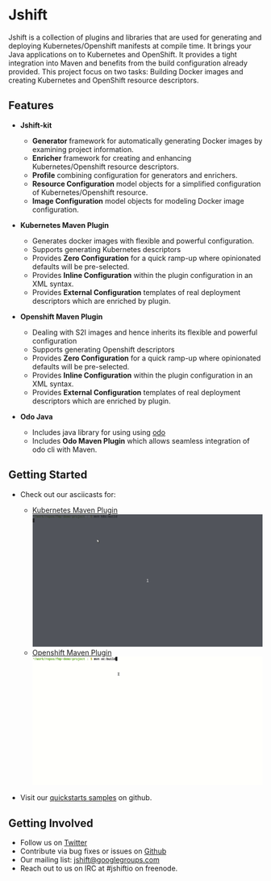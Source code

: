 # Jshift

Jshift is a collection of plugins and libraries that are used for generating and deploying Kubernetes/Openshift manifests at compile
time. It brings your Java applications on to Kubernetes and OpenShift. It provides a tight integration into Maven and benefits from 
the build configuration already provided. This project focus on two tasks: Building Docker images and creating Kubernetes and 
OpenShift resource descriptors.

## Features
 - **Jshift-kit**
   - **Generator** framework for automatically generating Docker images by examining project information.
   - **Enricher** framework for creating and enhancing Kubernetes/Openshift resource descriptors.
   - **Profile** combining configuration for generators and enrichers.
   - **Resource Configuration** model objects for a simplified configuration of Kubernetes/Openshift resource.
   - **Image Configuration** model objects for modeling Docker image configuration.

 - **Kubernetes Maven Plugin**
   - Generates docker images with flexible and powerful configuration.
   - Supports generating Kubernetes descriptors
   - Provides **Zero Configuration** for a quick ramp-up where opinionated defaults will be pre-selected.
   - Provides **Inline Configuration** within the plugin configuration in an XML syntax.
   - Provides **External Configuration** templates of real deployment descriptors which are enriched by plugin.
 
 - **Openshift Maven Plugin**
   - Dealing with S2I images and hence inherits its flexible and powerful configuration
   - Supports generating Openshift descriptors
   - Provides **Zero Configuration** for a quick ramp-up where opinionated defaults will be pre-selected.
   - Provides **Inline Configuration** within the plugin configuration in an XML syntax.
   - Provides **External Configuration** templates of real deployment descriptors which are enriched by plugin.
 
 - **Odo Java**
   - Includes java library for using using [odo](https://github.com/redhat-developer/odo)
   - Includes **Odo Maven Plugin** which allows seamless integration of odo cli with Maven.

## Getting Started
 - Check out our asciicasts for:
   - [Kubernetes Maven Plugin](https://asciinema.org/a/253747)
      ![Sample Demo](https://raw.githubusercontent.com/jshiftio/kubernetes-maven-plugin/master/k8s-maven-plugin-demo.gif)
   - [Openshift Maven Plugin](https://asciinema.org/a/253742)
      ![Sample Demo](https://raw.githubusercontent.com/jshiftio/openshift-maven-plugin/master/oc-maven-plugin-demo.gif)

 - Visit our [quickstarts samples](https://github.com/jshiftio/jshift-quickstarts) on github.

## Getting Involved
  - Follow us on [Twitter](https://twitter.com/jshiftio)
  - Contribute via bug fixes or issues on [Github](https://github.com/jshiftio)
  - Our mailing list: jshift@googlegroups.com
  - Reach out to us on IRC at #jshiftio on freenode.

